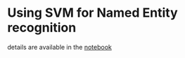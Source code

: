 # Using SVM for Named Entity recognition

details are available in the [notebook](hhttps://github.com/skrljanja/E3/blob/master/notebook.ipynb)
